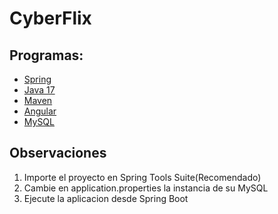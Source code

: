 # CyberFlix
## Programas:
* [Spring](https://spring.io/tools)
* [Java 17](https://adoptium.net/es/temurin/releases/?os=windows&arch=x64&package=jdk&version=17)
* [Maven](https://maven.apache.org/)
* [Angular](https://v17.angular.io/cli)
* [MySQL](https://dev.mysql.com/downloads/installer/)

## Observaciones
1. Importe el proyecto en Spring Tools Suite(Recomendado)
2. Cambie en application.properties la instancia de su MySQL
3. Ejecute la aplicacion desde Spring Boot
